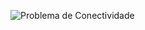 ![Problema de Conectividade](https://drive.google.com/file/d/1YRY9LZKqXkUv4PtHPMH71EQmg2jXAkza/view?usp=sharing)
